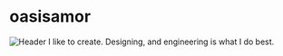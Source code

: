 # oasisamor

![Header](https://commons.wikimedia.org/wiki/File:Solid_white.png#/media/File:Solid_white.svg)
I like to create. Designing, and engineering is what I do best. 



